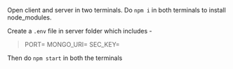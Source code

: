 Open client and server in two terminals. Do `npm i` in both terminals to install node_modules.

Create a `.env` file in server folder which includes -
> PORT=
> MONGO_URI=
> SEC_KEY=

Then do `npm start` in both the terminals
